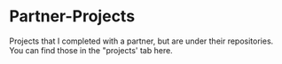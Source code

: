 # Partner-Projects
Projects that I completed with a partner, but are under their repositories. You can find those in the "projects' tab here.
